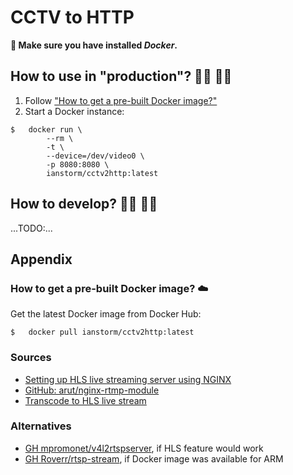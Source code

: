 # CCTV to HTTP

**🐳 Make sure you have installed *Docker*.**


## How to use in "production"? 👨‍💼 👩‍💼

1. Follow ["How to get a pre-built Docker image?"](#-how-to-get-a-pre-built-docker-image-☁️)
2. Start a Docker instance:
```
$	docker run \
		--rm \
		-t \
		--device=/dev/video0 \
		-p 8080:8080 \
		ianstorm/cctv2http:latest
```


## How to develop? 👨‍💻 👩‍💻

...TODO:...


## Appendix


### How to get a pre-built Docker image? ☁️

Get the latest Docker image from Docker Hub:
```
$	docker pull ianstorm/cctv2http:latest
```


### Sources

* [Setting up HLS live streaming server using NGINX](https://docs.peer5.com/guides/setting-up-hls-live-streaming-server-using-nginx/)
* [GitHub: arut/nginx-rtmp-module](https://github.com/arut/nginx-rtmp-module)
* [Transcode to HLS live stream](https://stackoverflow.com/a/20526064)


### Alternatives

* [GH mpromonet/v4l2rtspserver](https://github.com/mpromonet/v4l2rtspserver), if HLS feature would work
* [GH Roverr/rtsp-stream](https://github.com/Roverr/rtsp-stream), if Docker image was available for ARM
